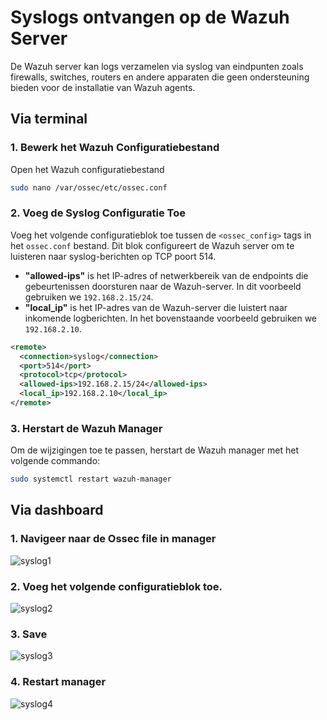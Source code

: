 # Syslogs ontvangen op de Wazuh Server

De Wazuh server kan logs verzamelen via syslog van eindpunten zoals firewalls, switches, routers en andere apparaten die geen ondersteuning bieden voor de installatie van Wazuh agents. 

## Via terminal
### 1. Bewerk het Wazuh Configuratiebestand
Open het Wazuh configuratiebestand

```bash
sudo nano /var/ossec/etc/ossec.conf
```

### 2. Voeg de Syslog Configuratie Toe
Voeg het volgende configuratieblok toe tussen de `<ossec_config>` tags in het `ossec.conf` bestand. Dit blok configureert de Wazuh server om te luisteren naar syslog-berichten op TCP poort 514.

- **"allowed-ips"** is het IP-adres of netwerkbereik van de endpoints die gebeurtenissen doorsturen naar de Wazuh-server. In dit voorbeeld gebruiken we `192.168.2.15/24`.
- **"local_ip"** is het IP-adres van de Wazuh-server die luistert naar inkomende logberichten. In het bovenstaande voorbeeld gebruiken we `192.168.2.10`.


```xml
<remote>
  <connection>syslog</connection>
  <port>514</port>
  <protocol>tcp</protocol>
  <allowed-ips>192.168.2.15/24</allowed-ips>
  <local_ip>192.168.2.10</local_ip>
</remote>
```

### 3. Herstart de Wazuh Manager

Om de wijzigingen toe te passen, herstart de Wazuh manager met het volgende commando:

```bash
sudo systemctl restart wazuh-manager
```

## Via dashboard

### 1. Navigeer naar de Ossec file in manager
![syslog1](https://github.com/michaelthielemans/ProjectHosting/assets/118989454/9aa80e81-e7d7-4087-b448-52aae7e6f6f5)
### 2. Voeg het volgende configuratieblok toe.
![syslog2](https://github.com/michaelthielemans/ProjectHosting/assets/118989454/5b4b4042-4496-4ef9-b462-e56f98875992)
### 3. Save
![syslog3](https://github.com/michaelthielemans/ProjectHosting/assets/118989454/e5ab118f-7347-4e6a-a973-434a4a0df4f2)
### 4. Restart manager
![syslog4](https://github.com/michaelthielemans/ProjectHosting/assets/118989454/ac0e4407-b599-47db-ba9a-9bec5060fb83)

